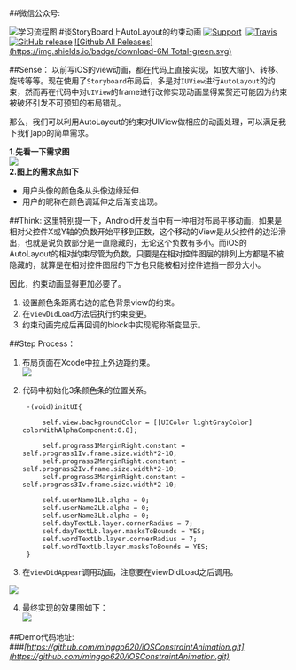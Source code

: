 
##微信公众号:

![学习流程图](https://github.com/minggo620/iOSRuntimeLearn/blob/master/picture/gongzhonghao.jpg?raw=true)
#谈StoryBoard上AutoLayout的约束动画
[![Support](https://img.shields.io/badge/support-iOS%207%2B%20-blue.svg?style=flat)](https://www.apple.com/nl/ios/)&nbsp;
[![Travis](https://img.shields.io/travis/rust-lang/rust.svg)]()
[![GitHub release](https://img.shields.io/github/release/qubyte/rubidium.svg)]()
[![Github All Releases](https://img.shields.io/badge/download-6M Total-green.svg)](https://github.com/minggo620/iOSConstraintAnimation/archive/master.zip)

##Sense：
以前写iOS的view动画，都在代码上直接实现，如放大缩小、转移、旋转等等。现在使用了`Storyboard`布局后，多是对`IUView`进行`AutoLayout`的约束，然而再在代码中对`UIView`的frame进行改修实现动画显得累赘还可能因为约束被破坏引发不可预知的布局错乱。

那么，我们可以利用AutoLayout的约束对UIView做相应的动画处理，可以满足我下我们app的简单需求。

**1.先看一下需求图**  
 ![](https://github.com/minggo620/iOSConstraintAnimation/blob/master/picture/picture1.png?raw=true)  
**2.图上的需求点如下**  
  + 用户头像的颜色条从头像边缘延伸.  
  + 用户的昵称在颜色调延伸之后渐变出现。  

##Think:
这里特别提一下，Android开发当中有一种相对布局平移动画，如果是相对父控件X或Y轴的负数开始平移到正数，这个移动的View是从父控件的边沿滑出，也就是说负数部分是一直隐藏的，无论这个负数有多小。而iOS的AutoLayout的相对约束尽管为负数，只要是在相对控件图层的排列上方都是不被隐藏的，就算是在相对控件图层的下方也只能被相对控件遮挡一部分大小。

因此，约束动画显得更加必要了。

1. 设置颜色条距离右边的底色背景view的约束。
2. 在`viewDidLoad`方法后执行约束变更。
3. 约束动画完成后再回调的block中实现昵称渐变显示。  

##Step Process：  

1. 布局页面在Xcode中拉上外边距约束。  
![](https://github.com/minggo620/iOSConstraintAnimation/blob/master/picture/picture2.png?raw=true)   
2. 代码中初始化3条颜色条的位置关系。
	
    	-(void)initUI{
 
			self.view.backgroundColor = [[UIColor lightGrayColor] colorWithAlphaComponent:0.8];
    
    		self.prograss1MarginRight.constant = self.prograss1Iv.frame.size.width*2-10;
    		self.prograss2MarginRight.constant = self.prograss2Iv.frame.size.width*2-10;
    		self.prograss3MarginRight.constant = self.prograss3Iv.frame.size.width*2-10;
    
    		self.userName1Lb.alpha = 0;
    		self.userName2Lb.alpha = 0;
    		self.userName3Lb.alpha = 0;
    		self.dayTextLb.layer.cornerRadius = 7;
    		self.dayTextLb.layer.masksToBounds = YES;
    		self.wordTextLb.layer.cornerRadius = 7;
    		self.wordTextLb.layer.masksToBounds = YES;
    	}  
3. 在`viewDidAppear`调用动画，注意要在viewDidLoad之后调用。    

![](https://github.com/minggo620/iOSConstraintAnimation/blob/master/picture/picture3.png?raw=true)    

4. 最终实现的效果图如下：  
![](https://github.com/minggo620/iOSConstraintAnimation/blob/master/picture/constraintAnimation.gif?raw=true) 

##Demo代码地址:  
###*[https://github.com/minggo620/iOSConstraintAnimation.git](https://github.com/minggo620/iOSConstraintAnimation.git)*